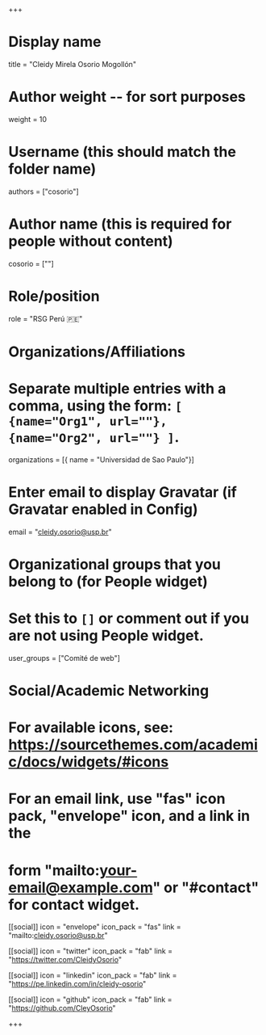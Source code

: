 +++
# Display name
title = "Cleidy Mirela Osorio Mogollón"

# Author weight -- for sort purposes
weight = 10

# Username (this should match the folder name)
authors = ["cosorio"]

# Author name (this is required for people without content)
cosorio = [""]

# Role/position
role = "RSG Perú :peru:" 

# Organizations/Affiliations
#   Separate multiple entries with a comma, using the form: `[ {name="Org1", url=""}, {name="Org2", url=""} ]`.
organizations = [{ name = "Universidad de Sao Paulo"}]

# Enter email to display Gravatar (if Gravatar enabled in Config)
email = "cleidy.osorio@usp.br"

# Organizational groups that you belong to (for People widget)
#   Set this to `[]` or comment out if you are not using People widget.
user_groups = ["Comité de web"]

# Social/Academic Networking
# For available icons, see: https://sourcethemes.com/academic/docs/widgets/#icons
#   For an email link, use "fas" icon pack, "envelope" icon, and a link in the
#   form "mailto:your-email@example.com" or "#contact" for contact widget.

[[social]]
  icon = "envelope"
  icon_pack = "fas"
  link = "mailto:cleidy.osorio@usp.br"

  [[social]]
  icon = "twitter"
  icon_pack = "fab"
  link = "https://twitter.com/CleidyOsorio"

[[social]]
  icon = "linkedin"
  icon_pack = "fab"
  link = "https://pe.linkedin.com/in/cleidy-osorio"

[[social]]
  icon = "github"
  icon_pack = "fab"
  link = "https://github.com/CleyOsorio"

+++
